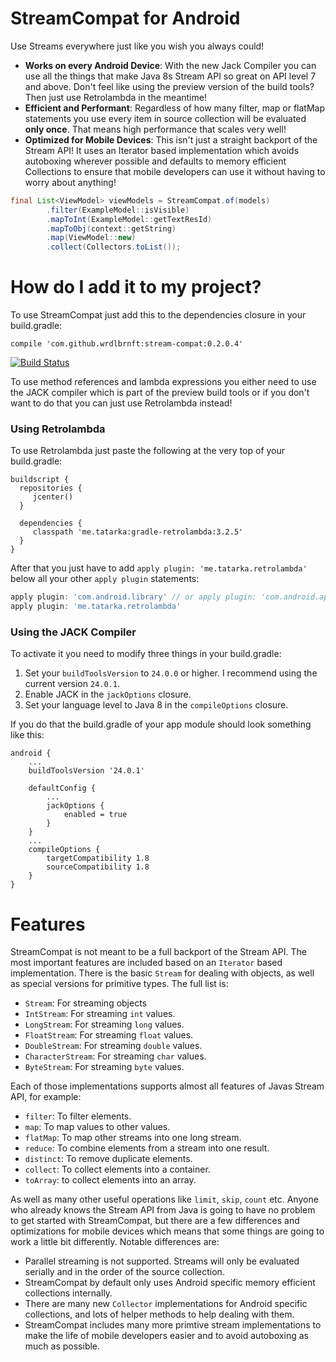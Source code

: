 # StreamCompat for Android

Use Streams everywhere just like you wish you always could!

* **Works on every Android Device**: With the new Jack Compiler you can use all the things that make Java 8s Stream API so great on API level 7 and above. Don't feel like using the preview version of the build tools? Then just use Retrolambda in the meantime!
* **Efficient and Performant**: Regardless of how many filter, map or flatMap statements you use every item in source collection will be evaluated **only once**. That means high performance that scales very well!
* **Optimized for Mobile Devices**: This isn't just a straight backport of the Stream API! It uses an Iterator based implementation which avoids autoboxing wherever possible and defaults to memory efficient Collections to ensure that mobile developers can use it without having to worry about anything! 

```java
final List<ViewModel> viewModels = StreamCompat.of(models)
        .filter(ExampleModel::isVisible)
        .mapToInt(ExampleModel::getTextResId)
        .mapToObj(context::getString)
        .map(ViewModel::new)
        .collect(Collectors.toList());
```

# How do I add it to my project?

To use StreamCompat just add this to the dependencies closure in your build.gradle:

```
compile 'com.github.wrdlbrnft:stream-compat:0.2.0.4'
```

[![Build Status](https://travis-ci.org/Wrdlbrnft/StreamCompat.svg?branch=master)](https://travis-ci.org/Wrdlbrnft/StreamCompat)

To use method references and lambda expressions you either need to use the JACK compiler which is part of the preview build tools or if you don't want to do that you can just use Retrolambda instead!

### Using Retrolambda

To use Retrolambda just paste the following at the very top of your build.gradle:

```
buildscript {
  repositories {
     jcenter()
  }

  dependencies {
     classpath 'me.tatarka:gradle-retrolambda:3.2.5'
  }
}
```

After that you just have to add `apply plugin: 'me.tatarka.retrolambda'` below all your other `apply plugin` statements:

```groovy
apply plugin: 'com.android.library' // or apply plugin: 'com.android.application'
apply plugin: 'me.tatarka.retrolambda'
```

### Using the JACK Compiler

To activate it you need to modify three things in your build.gradle:
 1. Set your `buildToolsVersion` to `24.0.0` or higher. I recommend using the current version `24.0.1`.
 2. Enable JACK in the `jackOptions` closure.
 3. Set your language level to Java 8 in the `compileOptions` closure.

If you do that the build.gradle of your app module should look something like this:

```
android {
    ...
    buildToolsVersion '24.0.1'

    defaultConfig {
        ...
        jackOptions {
            enabled = true
        }
    }
    ...
    compileOptions {
        targetCompatibility 1.8
        sourceCompatibility 1.8
    }
}
```

# Features

StreamCompat is not meant to be a full backport of the Stream API. The most important features are included based on an `Iterator` based implementation. There is the basic `Stream` for dealing with objects, as well as special versions for primitive types. The full list is:

* `Stream`: For streaming objects
* `IntStream`: For streaming `int` values.
* `LongStream`: For streaming `long` values.
* `FloatStream`: For streaming `float` values.
* `DoubleStream`: For streaming `double` values.
* `CharacterStream`: For streaming `char` values.
* `ByteStream`: For streaming `byte` values.

Each of those implementations supports almost all features of Javas Stream API, for example:

* `filter`: To filter elements.
* `map`: To map values to other values.
* `flatMap`: To map other streams into one long stream.
* `reduce`: To combine elements from a stream into one result.
* `distinct`: To remove duplicate elements.
* `collect`: To collect elements into a container.
* `toArray`: to collect elements into an array.

As well as many other useful operations like `limit`, `skip`, `count` etc. Anyone who already knows the Stream API from Java is going to have no problem to get started with StreamCompat, but there are a few differences and optimizations for mobile devices which means that some things are going to work a little bit differently. Notable differences are:

* Parallel streaming is not supported. Streams will only be evaluated serially and in the order of the source collection.
* StreamCompat by default only uses Android specific memory efficient collections internally.
* There are many new `Collector` implementations for Android specific collections, and lots of helper methods to help dealing with them.
* StreamCompat includes many more primtive stream implementations to make the life of mobile developers easier and to avoid autoboxing as much as possible.

